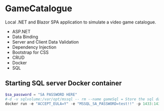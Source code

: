 # GameCatalogue
 Local .NET and Blazor SPA application to simulate a video game catalogue. 
 
 + ASP.NET
 + Data Binding 
 + Server and Client Data Validation
 + Dependency Injection
 + Bootstrap for CSS
 + CRUD 
 + Docker
 + SQL


 ## Starting SQL server Docker container
 ```powershell
 $sa_password = "SA PASSWORD HERE"
 #-d -v sqlvolume:/var/opt/mssql -- rm --name gameSql = Store the sql data on the outside volume (persist beyond docker container)
docker run -e "ACCEPT_EULA=Y" -e "MSSQL_SA_PASSWORD=test!!" -p 1433:1433 -d -v sqlvolume:/var/opt/mssql --rm --name mssql mcr.microsoft.com/mssql/server:2022-latest
 ```